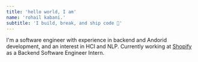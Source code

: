 ```yaml
---
title: 'hello world, I am'
name: 'rohail kabani.'
subtitle: 'I build, break, and ship code 🚀'
---
```


I'm a software engineer with experience in backend and Andorid development, and an interest in HCI and NLP. Currently working at [Shopify](https://www.shopify.com/) as a Backend Software Engineer Intern.
